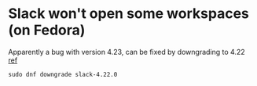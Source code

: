 # Slack won't open some workspaces (on Fedora)
Apparently a bug with version 4.23, can be fixed by downgrading to 4.22 [ref](https://www.reddit.com/r/archlinux/comments/rqfeaj/slackdesktop_aur_one_workspace_wont_open_in_the/?utm_source=share&utm_medium=web2x&context=3)

```
sudo dnf downgrade slack-4.22.0
```
